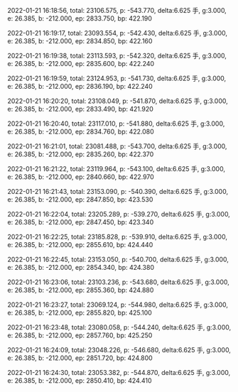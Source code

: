 2022-01-21 16:18:56, total: 23106.575, p: -543.770, delta:6.625 手, g:3.000, e: 26.385, b: -212.000, ep: 2833.750, bp: 422.190

2022-01-21 16:19:17, total: 23093.554, p: -542.430, delta:6.625 手, g:3.000, e: 26.385, b: -212.000, ep: 2834.850, bp: 422.160

2022-01-21 16:19:38, total: 23113.593, p: -542.320, delta:6.625 手, g:3.000, e: 26.385, b: -212.000, ep: 2835.600, bp: 422.240

2022-01-21 16:19:59, total: 23124.953, p: -541.730, delta:6.625 手, g:3.000, e: 26.385, b: -212.000, ep: 2836.190, bp: 422.240

2022-01-21 16:20:20, total: 23108.049, p: -541.870, delta:6.625 手, g:3.000, e: 26.385, b: -212.000, ep: 2833.490, bp: 421.920

2022-01-21 16:20:40, total: 23117.010, p: -541.880, delta:6.625 手, g:3.000, e: 26.385, b: -212.000, ep: 2834.760, bp: 422.080

2022-01-21 16:21:01, total: 23081.488, p: -543.700, delta:6.625 手, g:3.000, e: 26.385, b: -212.000, ep: 2835.260, bp: 422.370

2022-01-21 16:21:22, total: 23119.964, p: -543.100, delta:6.625 手, g:3.000, e: 26.385, b: -212.000, ep: 2840.660, bp: 422.970

2022-01-21 16:21:43, total: 23153.090, p: -540.390, delta:6.625 手, g:3.000, e: 26.385, b: -212.000, ep: 2847.850, bp: 423.530

2022-01-21 16:22:04, total: 23205.289, p: -539.270, delta:6.625 手, g:3.000, e: 26.385, b: -212.000, ep: 2847.450, bp: 423.340

2022-01-21 16:22:25, total: 23185.828, p: -539.910, delta:6.625 手, g:3.000, e: 26.385, b: -212.000, ep: 2855.610, bp: 424.440

2022-01-21 16:22:45, total: 23153.050, p: -540.700, delta:6.625 手, g:3.000, e: 26.385, b: -212.000, ep: 2854.340, bp: 424.380

2022-01-21 16:23:06, total: 23103.236, p: -543.680, delta:6.625 手, g:3.000, e: 26.385, b: -212.000, ep: 2855.360, bp: 424.880

2022-01-21 16:23:27, total: 23069.124, p: -544.980, delta:6.625 手, g:3.000, e: 26.385, b: -212.000, ep: 2855.820, bp: 425.100

2022-01-21 16:23:48, total: 23080.058, p: -544.240, delta:6.625 手, g:3.000, e: 26.385, b: -212.000, ep: 2857.760, bp: 425.250

2022-01-21 16:24:09, total: 23048.226, p: -546.680, delta:6.625 手, g:3.000, e: 26.385, b: -212.000, ep: 2851.720, bp: 424.800

2022-01-21 16:24:30, total: 23053.382, p: -544.870, delta:6.625 手, g:3.000, e: 26.385, b: -212.000, ep: 2850.410, bp: 424.410